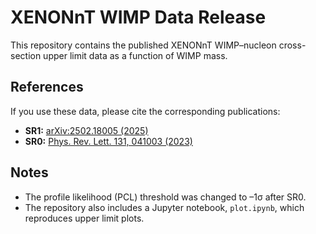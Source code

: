 # XENONnT WIMP Data Release

This repository contains the published XENONnT WIMP–nucleon cross-section upper limit data as a function of WIMP mass.

## References

If you use these data, please cite the corresponding publications:

- **SR1:** [arXiv:2502.18005 (2025)](https://arxiv.org/pdf/2502.18005v1)
- **SR0:** [Phys. Rev. Lett. 131, 041003 (2023)](https://journals.aps.org/prl/abstract/10.1103/PhysRevLett.131.041003)

## Notes

- The profile likelihood (PCL) threshold was changed to –1σ after SR0.  
- The repository also includes a Jupyter notebook, `plot.ipynb`, which reproduces upper limit plots.